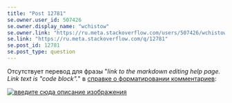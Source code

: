 ```yaml
---
title: "Post 12781"
se.owner.user_id: 507426
se.owner.display_name: "wchistow"
se.owner.link: "https://ru.meta.stackoverflow.com/users/507426/wchistow"
se.link: "https://ru.meta.stackoverflow.com/q/12781"
se.post_id: 12781
se.post_type: question
---
```

<p>Отсутствует перевод для фразы &quot;<em>link to the markdown editing help page. Link text is &quot;code block&quot;.</em>&quot; в <a href="https://ru.stackoverflow.com/editing-help#comment-formatting">справке о форматировании комментариев</a>:</p>
<p><a href="https://i.stack.imgur.com/M3K8X.png" rel="nofollow noreferrer"><img src="https://i.stack.imgur.com/M3K8X.png" alt="введите сюда описание изображения" /></a></p>
